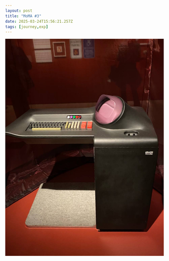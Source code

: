```yaml
---
layout: post
title: "MoMA #3"
date: 2025-03-24T15:56:21.257Z
tags: [journey,exp]
---
```


![MoMA #3](/assets/images/2025-03-24-image155621.png)

